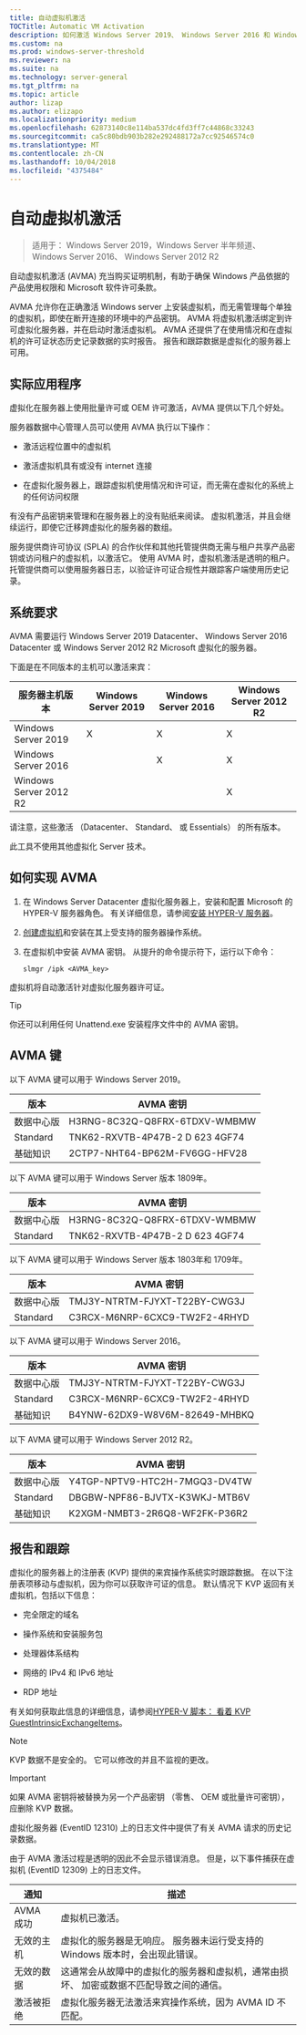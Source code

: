 ```yaml
---
title: 自动虚拟机激活
TOCTitle: Automatic VM Activation
description: 如何激活 Windows Server 2019、 Windows Server 2016 和 Windows Server 2012 R2 中的 Vm
ms.custom: na
ms.prod: windows-server-threshold
ms.reviewer: na
ms.suite: na
ms.technology: server-general
ms.tgt_pltfrm: na
ms.topic: article
author: lizap
ms.author: elizapo
ms.localizationpriority: medium
ms.openlocfilehash: 62873140c8e114ba537dc4fd3ff7c44868c33243
ms.sourcegitcommit: ca5c80bdb903b282e292488172a7cc92546574c0
ms.translationtype: MT
ms.contentlocale: zh-CN
ms.lasthandoff: 10/04/2018
ms.locfileid: "4375484"
---
```

# 自动虚拟机激活

> 适用于： Windows Server 2019，Windows Server 半年频道、 Windows Server 2016、 Windows Server 2012 R2

自动虚拟机激活 (AVMA) 充当购买证明机制，有助于确保 Windows 产品依据的产品使用权限和 Microsoft 软件许可条款。

AVMA 允许你在正确激活 Windows server 上安装虚拟机，而无需管理每个单独的虚拟机，即使在断开连接的环境中的产品密钥。 AVMA 将虚拟机激活绑定到许可虚拟化服务器，并在启动时激活虚拟机。 AVMA 还提供了在使用情况和在虚拟机的许可证状态历史记录数据的实时报告。 报告和跟踪数据是虚拟化的服务器上可用。

## 实际应用程序

虚拟化在服务器上使用批量许可或 OEM 许可激活，AVMA 提供以下几个好处。

服务器数据中心管理人员可以使用 AVMA 执行以下操作：

  - 激活远程位置中的虚拟机

  - 激活虚拟机具有或没有 internet 连接

  - 在虚拟化服务器上，跟踪虚拟机使用情况和许可证，而无需在虚拟化的系统上的任何访问权限

有没有产品密钥来管理和在服务器上的没有贴纸来阅读。 虚拟机激活，并且会继续运行，即使它迁移跨虚拟化的服务器的数组。

服务提供商许可协议 (SPLA) 的合作伙伴和其他托管提供商无需与租户共享产品密钥或访问租户的虚拟机，以激活它。 使用 AVMA 时，虚拟机激活是透明的租户。 托管提供商可以使用服务器日志，以验证许可证合规性并跟踪客户端使用历史记录。

## 系统要求

AVMA 需要运行 Windows Server 2019 Datacenter、 Windows Server 2016 Datacenter 或 Windows Server 2012 R2 Microsoft 虚拟化的服务器。 

下面是在不同版本的主机可以激活来宾：

|服务器主机版本|Windows Server 2019|Windows Server 2016|Windows Server 2012 R2|
|-|-|-|-|
|Windows Server 2019|X|X|X|
|Windows Server 2016| |X|X|
|Windows Server 2012 R2| ||X|

请注意，这些激活 （Datacenter、 Standard、 或 Essentials） 的所有版本。

此工具不使用其他虚拟化 Server 技术。

## 如何实现 AVMA

1.  在 Windows Server Datacenter 虚拟化服务器上，安装和配置 Microsoft 的 HYPER-V 服务器角色。 有关详细信息，请参阅[安装 HYPER-V 服务器](../virtualization/hyper-v/get-started/install-the-hyper-v-role-on-windows-server.md)。

2.  [创建虚拟机](../virtualization/hyper-v/get-started/create-a-virtual-machine-in-hyper-v.md)和安装在其上受支持的服务器操作系统。

3.  在虚拟机中安装 AVMA 密钥。 从提升的命令提示符下，运行以下命令：
    
    ``` 
    slmgr /ipk <AVMA_key>  
    ```

虚拟机将自动激活针对虚拟化服务器许可证。


> [!TIP]
> 你还可以利用任何 Unattend.exe 安装程序文件中的 AVMA 密钥。


## AVMA 键

以下 AVMA 键可以用于 Windows Server 2019。

|版本|   AVMA 密钥|
|-|-|
|数据中心版|    H3RNG-8C32Q-Q8FRX-6TDXV-WMBMW|
|Standard|  TNK62-RXVTB-4P47B-2 D 623 4GF74|
|基础知识|    2CTP7-NHT64-BP62M-FV6GG-HFV28|
 
以下 AVMA 键可以用于 Windows Server 版本 1809年。

|版本|   AVMA 密钥|
|-|-|
|数据中心版|    H3RNG-8C32Q-Q8FRX-6TDXV-WMBMW|
|Standard|  TNK62-RXVTB-4P47B-2 D 623 4GF74|

以下 AVMA 键可以用于 Windows Server 版本 1803年和 1709年。

|版本|AVMA 密钥|
|-|-|
|数据中心版|TMJ3Y-NTRTM-FJYXT-T22BY-CWG3J|
|Standard|C3RCX-M6NRP-6CXC9-TW2F2-4RHYD|


以下 AVMA 键可以用于 Windows Server 2016。

|版本|AVMA 密钥|
|-|-|
|数据中心版|TMJ3Y-NTRTM-FJYXT-T22BY-CWG3J|
|Standard|C3RCX-M6NRP-6CXC9-TW2F2-4RHYD|
|基础知识|B4YNW-62DX9-W8V6M-82649-MHBKQ|


以下 AVMA 键可以用于 Windows Server 2012 R2。

|版本|AVMA 密钥|
|-|-|
|数据中心版|Y4TGP-NPTV9-HTC2H-7MGQ3-DV4TW|
|Standard|DBGBW-NPF86-BJVTX-K3WKJ-MTB6V|
|基础知识|K2XGM-NMBT3-2R6Q8-WF2FK-P36R2|

## 报告和跟踪

虚拟化的服务器上的注册表 (KVP) 提供的来宾操作系统实时跟踪数据。 在以下注册表项移动与虚拟机，因为你可以获取许可证的信息。 默认情况下 KVP 返回有关虚拟机，包括以下信息：

  - 完全限定的域名

  - 操作系统和安装服务包

  - 处理器体系结构

  - 网络的 IPv4 和 IPv6 地址

  - RDP 地址

有关如何获取此信息的详细信息，请参阅[HYPER-V 脚本： 看着 KVP GuestIntrinsicExchangeItems](http://blogs.msdn.com/b/virtual_pc_guy/archive/2008/11/18/hyper-v-script-looking-at-kvp-guestintrinsicexchangeitems.aspx)。


> [!NOTE]
> KVP 数据不是安全的。 它可以修改的并且不监视的更改。



> [!IMPORTANT]
> 如果 AVMA 密钥将被替换为另一个产品密钥 （零售、 OEM 或批量许可密钥），应删除 KVP 数据。


虚拟化服务器 (EventID 12310) 上的日志文件中提供了有关 AVMA 请求的历史记录数据。

由于 AVMA 激活过程是透明的因此不会显示错误消息。 但是，以下事件捕获在虚拟机 (EventID 12309) 上的日志文件。

|通知|描述|
|-|-|
|AVMA 成功|虚拟机已激活。|
|无效的主机|虚拟化的服务器是无响应。 服务器未运行受支持的 Windows 版本时，会出现此错误。|
|无效的数据|这通常会从故障中的虚拟化的服务器和虚拟机，通常由损坏、 加密或数据不匹配导致之间的通信。|
|激活被拒绝|虚拟化服务器无法激活来宾操作系统，因为 AVMA ID 不匹配。|


